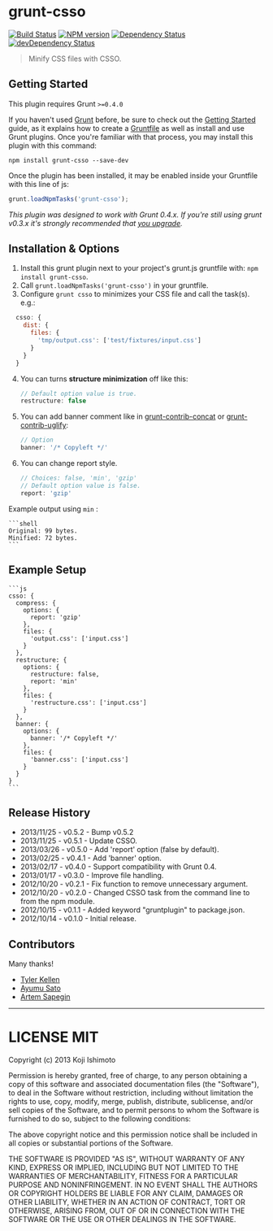 # grunt-csso 

[![Build Status](https://secure.travis-ci.org/t32k/grunt-csso.png?branch=master)](http://travis-ci.org/t32k/grunt-csso)
[![NPM version](https://badge.fury.io/js/grunt-csso.png)](http://badge.fury.io/js/grunt-csso)
[![Dependency Status](https://david-dm.org/t32k/grunt-csso.png)](https://david-dm.org/t32k/grunt-csso)
[![devDependency Status](https://david-dm.org/t32k/grunt-csso/dev-status.png)](https://david-dm.org/t32k/grunt-csso#info=devDependencies)


> Minify CSS files with CSSO.

## Getting Started
This plugin requires Grunt `>=0.4.0`

If you haven't used [Grunt](http://gruntjs.com/) before, be sure to check out the [Getting Started](http://gruntjs.com/getting-started) guide, as it explains how to create a [Gruntfile](http://gruntjs.com/sample-gruntfile) as well as install and use Grunt plugins. Once you're familiar with that process, you may install this plugin with this command:

```shell
npm install grunt-csso --save-dev
```

Once the plugin has been installed, it may be enabled inside your Gruntfile with this line of js:

```js
grunt.loadNpmTasks('grunt-csso');
```

*This plugin was designed to work with Grunt 0.4.x. If you're still using grunt v0.3.x it's strongly recommended that [you upgrade](http://gruntjs.com/upgrading-from-0.3-to-0.4).*


## Installation & Options

1. Install this grunt plugin next to your project's grunt.js gruntfile with: `npm install grunt-csso`.
2. Call `grunt.loadNpmTasks('grunt-csso')` in your gruntfile.
3. Configure `grunt csso` to minimizes your CSS file and call the task(s).
  e.g.:

  ```js
    csso: {
      dist: {
        files: {
          'tmp/output.css': ['test/fixtures/input.css']
        }
      }
    }
  ```

4. You can turns __structure minimization__ off like this:

    ```js
    // Default option value is true.
    restructure: false
    ```

5. You can add banner comment like in [grunt-contrib-concat](https://github.com/gruntjs/grunt-contrib-concat) or [grunt-contrib-uglify](https://github.com/gruntjs/grunt-contrib-uglify):

    ```js
    // Option
    banner: '/* Copyleft */'
    ```

6. You can change report style.

    ```js
    // Choices: false, 'min', 'gzip'
    // Default option value is false.
    report: 'gzip'
    ```

Example output using `min` :

    ```shell
    Original: 99 bytes.
    Minified: 72 bytes.
    ```

## Example Setup

    ```js
    csso: {
      compress: {
        options: {
          report: 'gzip'
        },
        files: {
          'output.css': ['input.css']
        }
      },
      restructure: {
        options: {
          restructure: false,
          report: 'min'
        },
        files: {
          'restructure.css': ['input.css']
        }
      },
      banner: {
        options: {
          banner: '/* Copyleft */'
        },
        files: {
          'banner.css': ['input.css']
        }
      }
    }
    ```

## Release History

+ 2013/11/25 - v0.5.2 - Bump v0.5.2
+ 2013/11/25 - v0.5.1 - Update CSSO.
+ 2013/03/26 - v0.5.0 - Add 'report' option (false by default).
+ 2013/02/25 - v0.4.1 - Add 'banner' option. 
+ 2013/02/17 - v0.4.0 - Support compatibility with Grunt 0.4.
+ 2013/01/17 - v0.3.0 - Improve file handling.
+ 2012/10/20 - v0.2.1 - Fix function to remove unnecessary argument.
+ 2012/10/20 - v0.2.0 - Changed CSSO task from the command line to from the npm module.
+ 2012/10/15 - v0.1.1 - Added keyword "gruntplugin" to package.json.
+ 2012/10/14 - v0.1.0 - Initial release.

## Contributors

Many thanks!

+ [Tyler Kellen](https://github.com/tkellen)
+ [Ayumu Sato](https://github.com/ahomu)
+ [Artem Sapegin](https://github.com/sapegin)

---

# LICENSE MIT

Copyright (c) 2013 Koji Ishimoto

Permission is hereby granted, free of charge, to any person
obtaining a copy of this software and associated documentation
files (the "Software"), to deal in the Software without
restriction, including without limitation the rights to use,
copy, modify, merge, publish, distribute, sublicense, and/or sell
copies of the Software, and to permit persons to whom the
Software is furnished to do so, subject to the following
conditions:

The above copyright notice and this permission notice shall be
included in all copies or substantial portions of the Software.

THE SOFTWARE IS PROVIDED "AS IS", WITHOUT WARRANTY OF ANY KIND,
EXPRESS OR IMPLIED, INCLUDING BUT NOT LIMITED TO THE WARRANTIES
OF MERCHANTABILITY, FITNESS FOR A PARTICULAR PURPOSE AND
NONINFRINGEMENT. IN NO EVENT SHALL THE AUTHORS OR COPYRIGHT
HOLDERS BE LIABLE FOR ANY CLAIM, DAMAGES OR OTHER LIABILITY,
WHETHER IN AN ACTION OF CONTRACT, TORT OR OTHERWISE, ARISING
FROM, OUT OF OR IN CONNECTION WITH THE SOFTWARE OR THE USE OR
OTHER DEALINGS IN THE SOFTWARE.

